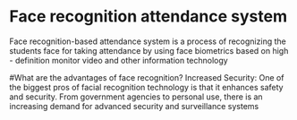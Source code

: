 # Face recognition attendance system
Face recognition-based attendance system is a process of recognizing the students face for taking attendance by using face biometrics based on high - definition monitor video and other information technology

#What are the advantages of face recognition?
Increased Security: One of the biggest pros of facial recognition technology is that it enhances safety and security. From government agencies to personal use, there is an increasing demand for advanced security and surveillance systems
